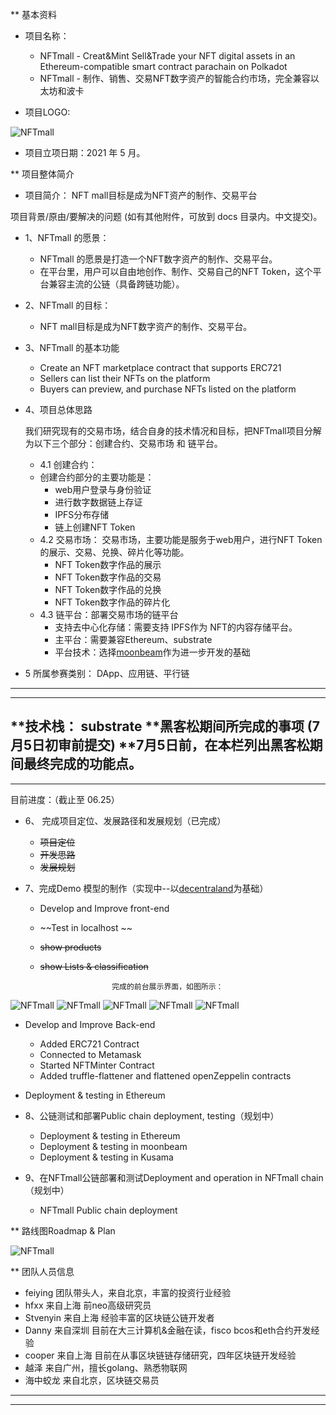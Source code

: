 
** 基本资料

* 项目名称：
  * NFTmall - Creat&Mint Sell&Trade your NFT digital assets in an Ethereum-compatible smart contract parachain on Polkadot<br/>
  * NFTmall - 制作、销售、交易NFT数字资产的智能合约市场，完全兼容以太坊和波卡<br/>

* 项目LOGO:


![NFTmall](http://nft.ueuo.com/logo.png)


* 项目立项日期：2021 年 5 月。

** 项目整体简介

* 项目简介： NFT mall目标是成为NFT资产的制作、交易平台

项目背景/原由/要解决的问题 (如有其他附件，可放到 docs 目录内。中文提交)。

* 1、NFTmall 的愿景：

  * NFTmall 的愿景是打造一个NFT数字资产的制作、交易平台。
  * 在平台里，用户可以自由地创作、制作、交易自己的NFT Token，这个平台兼容主流的公链（具备跨链功能）。


* 2、NFTmall 的目标：

  * NFT mall目标是成为NFT数字资产的制作、交易平台。

* 3、NFTmall 的基本功能
  * Create an NFT marketplace contract that supports ERC721
  * Sellers can list their NFTs on the platform
  * Buyers can preview, and purchase NFTs listed on the platform

* 4、项目总体思路

  我们研究现有的交易市场，结合自身的技术情况和目标，把NFTmall项目分解为以下三个部分：创建合约、交易市场  和 链平台。
  * 4.1 创建合约：
  * 创建合约部分的主要功能是：
    * web用户登录与身份验证
    * 进行数字数据链上存证
    * IPFS分布存储
    * 链上创建NFT Token
  * 4.2 交易市场：
     交易市场，主要功能是服务于web用户，进行NFT Token的展示、交易、兑换、碎片化等功能。
      * NFT Token数字作品的展示
      * NFT Token数字作品的交易
      * NFT Token数字作品的兑换
      * NFT Token数字作品的碎片化
  * 4.3 链平台：部署交易市场的链平台
      * 支持去中心化存储：需要支持 IPFS作为 NFT的内容存储平台。
      * 主平台：需要兼容Ethereum、substrate
      * 平台技术：选择[moonbeam](https://moonbeam.network/)作为进一步开发的基础
  
* 5 所属参赛类别：
    DApp、应用链、平行链 
        
------
------    
**技术栈： substrate 
**黑客松期间所完成的事项 (7月5日初审前提交)
**7月5日前，在本栏列出黑客松期间最终完成的功能点。
------
------
目前进度：（截止至 06.25）

* 6、 完成项目定位、发展路径和发展规划（已完成）
  * ~~项目定位~~
  * ~~开发思路~~
  * ~~发展规划~~


* 7、完成Demo 模型的制作（实现中--以[decentraland](http://market.decentraland.org)为基础）
  *  Develop and Improve front-end 
    * ~~Test in localhost ~~
    * ~~show products~~
    * ~~show Lists & classification~~
   
                          完成的前台展示界面，如图所示：
![NFTmall](http://nft.ueuo.com/2021/1.png)
![NFTmall](http://nft.ueuo.com/2021/2.png)
![NFTmall](http://nft.ueuo.com/2021/3.png)
![NFTmall](http://nft.ueuo.com/2021/4.png)
![NFTmall](http://nft.ueuo.com/2021/5.png)

* Develop and Improve Back-end
    * Added ERC721 Contract
    * Connected to Metamask
    * Started NFTMinter Contract
    * Added truffle-flattener and flattened openZeppelin contracts

    
 * Deployment & testing in Ethereum


* 8、公链测试和部署Public chain deployment, testing（规划中）
  * Deployment & testing in Ethereum
  * Deployment & testing in moonbeam
  * Deployment & testing in Kusama



* 9、在NFTmall公链部署和测试Deployment and operation in NFTmall chain（规划中）
  * NFTmall Public chain deployment



** 路线图Roadmap & Plan

![NFTmall](http://nft.ueuo.com/2021/roadmap.png)


** 团队人员信息
  * feiying   团队带头人，来自北京，丰富的投资行业经验
  * hfxx      来自上海 前neo高级研究员
  * Stvenyin  来自上海 经验丰富的区块链公链开发者
  * Danny     来自深圳 目前在大三计算机&金融在读，fisco bcos和eth合约开发经验
  * cooper    来自上海 目前在从事区块链链存储研究，四年区块链开发经验
  * 越泽       来自广州，擅长golang、熟悉物联网
  * 海中蛟龙   来自北京，区块链交易员

------
------



